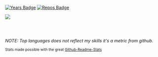 [![Years Badge](https://badges.pufler.dev/years/hannesoberreiter)](https://badges.pufler.dev)
[![Repos Badge](https://badges.pufler.dev/repos/hannesoberreiter)](https://badges.pufler.dev)

<img src="https://github-readme-stats.vercel.app/api/top-langs/?username=HannesOberreiter&layout=compact&theme=vision-friendly-dark" />

<br/><br/>

*NOTE: Top languages does not reflect my skills it's a metric from github.*

<small>Stats made possible with the great [Github-Readme-Stats](https://github-readme-stats.vercel.app)<small>
